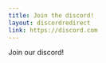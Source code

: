 ```yaml
---
title: Join the discord!
layout: discordredirect
link: https://discord.com
---
```


Join our discord!
